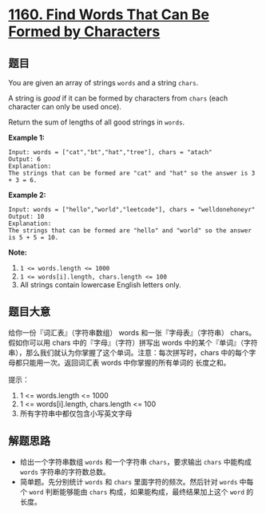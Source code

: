 # [1160. Find Words That Can Be Formed by Characters](https://leetcode.com/problems/find-words-that-can-be-formed-by-characters/)


## 题目

You are given an array of strings `words` and a string `chars`.

A string is *good* if it can be formed by characters from `chars` (each character can only be used once).

Return the sum of lengths of all good strings in `words`.

**Example 1:**

    Input: words = ["cat","bt","hat","tree"], chars = "atach"
    Output: 6
    Explanation: 
    The strings that can be formed are "cat" and "hat" so the answer is 3 + 3 = 6.

**Example 2:**

    Input: words = ["hello","world","leetcode"], chars = "welldonehoneyr"
    Output: 10
    Explanation: 
    The strings that can be formed are "hello" and "world" so the answer is 5 + 5 = 10.

**Note:**

1. `1 <= words.length <= 1000`
2. `1 <= words[i].length, chars.length <= 100`
3. All strings contain lowercase English letters only.


## 题目大意


给你一份『词汇表』（字符串数组） words 和一张『字母表』（字符串） chars。假如你可以用 chars 中的『字母』（字符）拼写出 words 中的某个『单词』（字符串），那么我们就认为你掌握了这个单词。注意：每次拼写时，chars 中的每个字母都只能用一次。返回词汇表 words 中你掌握的所有单词的 长度之和。

提示：

1. 1 <= words.length <= 1000
2. 1 <= words[i].length, chars.length <= 100
3. 所有字符串中都仅包含小写英文字母



## 解题思路

- 给出一个字符串数组 `words` 和一个字符串 `chars`，要求输出 `chars` 中能构成 `words` 字符串的字符数总数。
- 简单题。先分别统计 `words` 和 `chars` 里面字符的频次。然后针对 `words` 中每个 `word` 判断能够能由 `chars` 构成，如果能构成，最终结果加上这个 `word` 的长度。
